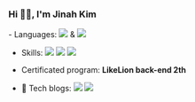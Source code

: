 <h3>Hi 👋🏻, I'm Jinah Kim</h3>
<div>
-  Languages: 
  <img src="https://img.shields.io/badge/JAVA-007396?style=flat-square&logo=java&logoColor=white"/></a> & 
  <img src="https://img.shields.io/badge/Spring-6DB33F?style=flat-square&logo=Spring&logoColor=white"></a>
  
- Skills:
  <img src="https://img.shields.io/badge/MySQL-4479A1?style=flat-square&logo=MySQL&logoColor=white"/></a>
  <img src="https://img.shields.io/badge/Python-blue?style=flat-square&logo=Python&logoColor=white"/></a>
  <img src="https://img.shields.io/badge/JavaScript-F7DF1E?style=flat-square&logo=JavaScript&logoColor=white"/></a>
  
- Certificated program: **LikeLion back-end 2th**

- 🧵 Tech blogs:
  <a href="https://ofglen.tistory.com/" target="_blank"><img src="https://img.shields.io/badge/Tistory-000000?style=flat-square&logo=Notion&logoColor=white"/></a>
  <a href="https://www.notion.so/4f6254d5aa9f41d9bc2318fdb030478f" target="_blank"><img src="https://img.shields.io/badge/Notion-000000?style=flat-square&logo=Notion&logoColor=white"/>
  </div>
</p>
